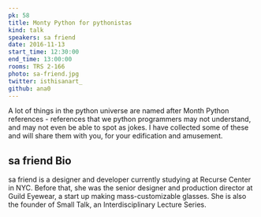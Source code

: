 ```yaml
---
pk: 58
title: Monty Python for pythonistas
kind: talk
speakers: sa friend
date: 2016-11-13
start_time: 12:30:00
end_time: 13:00:00
rooms: TRS 2-166
photo: sa-friend.jpg
twitter: isthisanart_
github: ana0
---
```


A lot of things in the python universe are named after Month Python references - references that we python programmers may not understand, and may not even be able to spot as jokes.  I have collected some of these and will share them with you, for your edification and amusement.

## sa friend Bio

sa friend is a designer and developer currently studying at Recurse Center in NYC. Before that, she was the senior designer and production director at Guild Eyewear,  a start up making mass-customizable glasses.  She is also the founder of Small Talk, an Interdisciplinary Lecture Series.